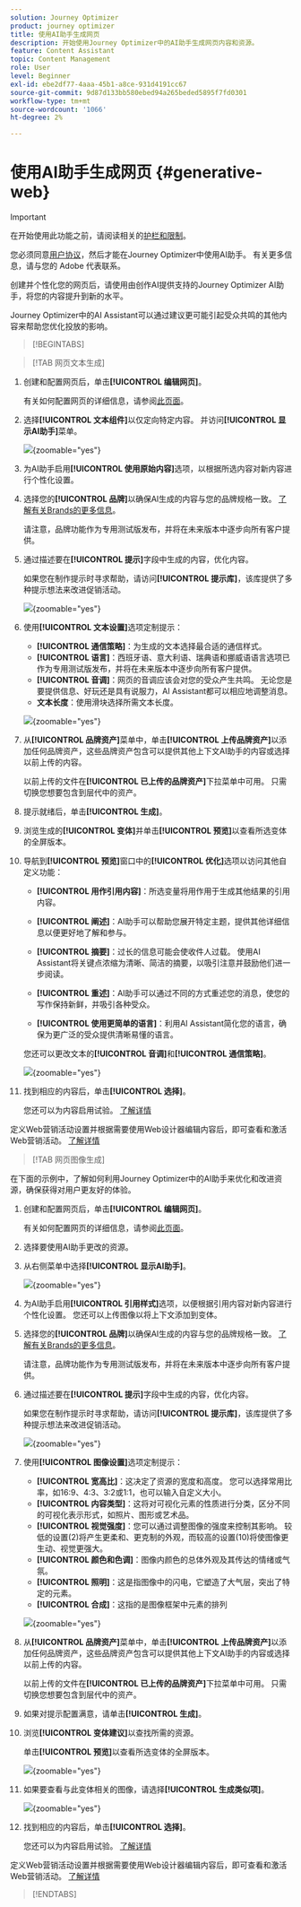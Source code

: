 ```yaml
---
solution: Journey Optimizer
product: journey optimizer
title: 使用AI助手生成网页
description: 开始使用Journey Optimizer中的AI助手生成网页内容和资源。
feature: Content Assistant
topic: Content Management
role: User
level: Beginner
exl-id: ebe2df77-4aaa-45b1-a8ce-931d4191cc67
source-git-commit: 9d87d133bb580ebed94a265beded5895f7fd0301
workflow-type: tm+mt
source-wordcount: '1066'
ht-degree: 2%

---
```


# 使用AI助手生成网页 {#generative-web}

>[!IMPORTANT]
>
>在开始使用此功能之前，请阅读相关的[护栏和限制](gs-generative.md#generative-guardrails)。
></br>
>
>您必须同意[用户协议](https://www.adobe.com/legal/licenses-terms/adobe-dx-gen-ai-user-guidelines.html)，然后才能在Journey Optimizer中使用AI助手。 有关更多信息，请与您的 Adobe 代表联系。

创建并个性化您的网页后，请使用由创作AI提供支持的Journey Optimizer AI助手，将您的内容提升到新的水平。

Journey Optimizer中的AI Assistant可以通过建议更可能引起受众共鸣的其他内容来帮助您优化投放的影响。

>[!BEGINTABS]

>[!TAB 网页文本生成]

1. 创建和配置网页后，单击&#x200B;**[!UICONTROL 编辑网页]**。

   有关如何配置网页的详细信息，请参阅[此页面](../web/create-web.md)。

1. 选择&#x200B;**[!UICONTROL 文本组件]**&#x200B;以仅定向特定内容。 并访问&#x200B;**[!UICONTROL 显示AI助手]**&#x200B;菜单。

   ![](assets/web-gen-full-1.png){zoomable="yes"}

1. 为AI助手启用&#x200B;**[!UICONTROL 使用原始内容]**&#x200B;选项，以根据所选内容对新内容进行个性化设置。

1. 选择您的&#x200B;**[!UICONTROL 品牌]**&#x200B;以确保AI生成的内容与您的品牌规格一致。 [了解有关Brands的更多信息](brands.md)。

   请注意，品牌功能作为专用测试版发布，并将在未来版本中逐步向所有客户提供。

1. 通过描述要在&#x200B;**[!UICONTROL 提示]**&#x200B;字段中生成的内容，优化内容。

   如果您在制作提示时寻求帮助，请访问&#x200B;**[!UICONTROL 提示库]**，该库提供了多种提示想法来改进促销活动。

   ![](assets/web-gen-full-2.png){zoomable="yes"}

1. 使用&#x200B;**[!UICONTROL 文本设置]**&#x200B;选项定制提示：

   * **[!UICONTROL 通信策略]**：为生成的文本选择最合适的通信样式。
   * **[!UICONTROL 语言]**：西班牙语、意大利语、瑞典语和挪威语语言选项已作为专用测试版发布，并将在未来版本中逐步向所有客户提供。
   * **[!UICONTROL 音调]**：网页的音调应该会对您的受众产生共鸣。 无论您是要提供信息、好玩还是具有说服力，AI Assistant都可以相应地调整消息。
   * **文本长度**：使用滑块选择所需文本长度。

   ![](assets/web-gen-full-3.png){zoomable="yes"}

1. 从&#x200B;**[!UICONTROL 品牌资产]**&#x200B;菜单中，单击&#x200B;**[!UICONTROL 上传品牌资产]**&#x200B;以添加任何品牌资产，这些品牌资产包含可以提供其他上下文AI助手的内容或选择以前上传的内容。

   以前上传的文件在&#x200B;**[!UICONTROL 已上传的品牌资产]**&#x200B;下拉菜单中可用。 只需切换您想要包含到层代中的资产。

1. 提示就绪后，单击&#x200B;**[!UICONTROL 生成]**。

1. 浏览生成的&#x200B;**[!UICONTROL 变体]**&#x200B;并单击&#x200B;**[!UICONTROL 预览]**&#x200B;以查看所选变体的全屏版本。

1. 导航到&#x200B;**[!UICONTROL 预览]**&#x200B;窗口中的&#x200B;**[!UICONTROL 优化]**&#x200B;选项以访问其他自定义功能：

   * **[!UICONTROL 用作引用内容]**：所选变量将用作用于生成其他结果的引用内容。

   * **[!UICONTROL 阐述]**：AI助手可以帮助您展开特定主题，提供其他详细信息以便更好地了解和参与。

   * **[!UICONTROL 摘要]**：过长的信息可能会使收件人过载。 使用AI Assistant将关键点浓缩为清晰、简洁的摘要，以吸引注意并鼓励他们进一步阅读。

   * **[!UICONTROL 重述]**：AI助手可以通过不同的方式重述您的消息，使您的写作保持新鲜，并吸引各种受众。

   * **[!UICONTROL 使用更简单的语言]**：利用AI Assistant简化您的语言，确保为更广泛的受众提供清晰易懂的语言。

   您还可以更改文本的&#x200B;**[!UICONTROL 音调]**&#x200B;和&#x200B;**[!UICONTROL 通信策略]**。

   ![](assets/web-gen-full-4.png){zoomable="yes"}

1. 找到相应的内容后，单击&#x200B;**[!UICONTROL 选择]**。

   您还可以为内容启用试验。 [了解详情](generative-experimentation.md)

定义Web营销活动设置并根据需要使用Web设计器编辑内容后，即可查看和激活Web营销活动。 [了解详情](../web/create-web.md#activate-web-campaign)

>[!TAB 网页图像生成]

在下面的示例中，了解如何利用Journey Optimizer中的AI助手来优化和改进资源，确保获得对用户更友好的体验。

1. 创建和配置网页后，单击&#x200B;**[!UICONTROL 编辑网页]**。

   有关如何配置网页的详细信息，请参阅[此页面](../web/create-web.md)。

1. 选择要使用AI助手更改的资源。

1. 从右侧菜单中选择&#x200B;**[!UICONTROL 显示AI助手]**。

   ![](assets/web-gen-img-1.png){zoomable="yes"}

1. 为AI助手启用&#x200B;**[!UICONTROL 引用样式]**&#x200B;选项，以便根据引用内容对新内容进行个性化设置。 您还可以上传图像以将上下文添加到变体。

1. 选择您的&#x200B;**[!UICONTROL 品牌]**&#x200B;以确保AI生成的内容与您的品牌规格一致。 [了解有关Brands的更多信息](brands.md)。

   请注意，品牌功能作为专用测试版发布，并将在未来版本中逐步向所有客户提供。

1. 通过描述要在&#x200B;**[!UICONTROL 提示]**&#x200B;字段中生成的内容，优化内容。

   如果您在制作提示时寻求帮助，请访问&#x200B;**[!UICONTROL 提示库]**，该库提供了多种提示想法来改进促销活动。

   ![](assets/web-gen-img-2.png){zoomable="yes"}

1. 使用&#x200B;**[!UICONTROL 图像设置]**&#x200B;选项定制提示：

   * **[!UICONTROL 宽高比]**：这决定了资源的宽度和高度。 您可以选择常用比率，如16:9、4:3、3:2或1:1，也可以输入自定义大小。
   * **[!UICONTROL 内容类型]**：这将对可视化元素的性质进行分类，区分不同的可视化表示形式，如照片、图形或艺术品。
   * **[!UICONTROL 视觉强度]**：您可以通过调整图像的强度来控制其影响。 较低的设置(2)将产生更柔和、更克制的外观，而较高的设置(10)将使图像更生动、视觉更强大。
   * **[!UICONTROL 颜色和色调]**：图像内颜色的总体外观及其传达的情绪或气氛。
   * **[!UICONTROL 照明]**：这是指图像中的闪电，它塑造了大气层，突出了特定的元素。
   * **[!UICONTROL 合成]**：这指的是图像框架中元素的排列

   ![](assets/web-gen-img-3.png){zoomable="yes"}

1. 从&#x200B;**[!UICONTROL 品牌资产]**&#x200B;菜单中，单击&#x200B;**[!UICONTROL 上传品牌资产]**&#x200B;以添加任何品牌资产，这些品牌资产包含可以提供其他上下文AI助手的内容或选择以前上传的内容。

   以前上传的文件在&#x200B;**[!UICONTROL 已上传的品牌资产]**&#x200B;下拉菜单中可用。 只需切换您想要包含到层代中的资产。

1. 如果对提示配置满意，请单击&#x200B;**[!UICONTROL 生成]**。

1. 浏览&#x200B;**[!UICONTROL 变体建议]**&#x200B;以查找所需的资源。

   单击&#x200B;**[!UICONTROL 预览]**&#x200B;以查看所选变体的全屏版本。

   ![](assets/web-gen-img-4.png){zoomable="yes"}

1. 如果要查看与此变体相关的图像，请选择&#x200B;**[!UICONTROL 生成类似项]**。

   ![](assets/web-gen-img-5.png){zoomable="yes"}

1. 找到相应的内容后，单击&#x200B;**[!UICONTROL 选择]**。

   您还可以为内容启用试验。 [了解详情](generative-experimentation.md)

定义Web营销活动设置并根据需要使用Web设计器编辑内容后，即可查看和激活Web营销活动。 [了解详情](../web/create-web.md#activate-web-campaign)

>[!ENDTABS]

